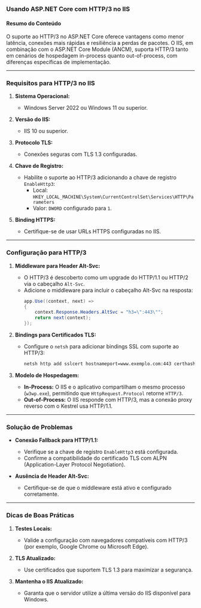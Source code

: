 ### Usando ASP.NET Core com HTTP/3 no IIS

#### Resumo do Conteúdo

O suporte ao HTTP/3 no ASP.NET Core oferece vantagens como menor latência, conexões mais rápidas e resiliência a perdas de pacotes. O IIS, em combinação com o ASP.NET Core Module (ANCM), suporta HTTP/3 tanto em cenários de hospedagem in-process quanto out-of-process, com diferenças específicas de implementação.

---

### **Requisitos para HTTP/3 no IIS**
1. **Sistema Operacional:**
   - Windows Server 2022 ou Windows 11 ou superior.
   
2. **Versão do IIS:**
   - IIS 10 ou superior.

3. **Protocolo TLS:**
   - Conexões seguras com TLS 1.3 configuradas.

4. **Chave de Registro:**
   - Habilite o suporte ao HTTP/3 adicionando a chave de registro `EnableHttp3`:
     - Local: `HKEY_LOCAL_MACHINE\System\CurrentControlSet\Services\HTTP\Parameters`
     - Valor: `DWORD` configurado para `1`.

5. **Binding HTTPS:**
   - Certifique-se de usar URLs HTTPS configuradas no IIS.

---

### **Configuração para HTTP/3**
1. **Middleware para Header Alt-Svc:**
   - O HTTP/3 é descoberto como um upgrade do HTTP/1.1 ou HTTP/2 via o cabeçalho `Alt-Svc`.
   - Adicione o middleware para incluir o cabeçalho Alt-Svc na resposta:
     ```csharp
     app.Use((context, next) =>
     {
         context.Response.Headers.AltSvc = "h3=\":443\"";
         return next(context);
     });
     ```

2. **Bindings para Certificados TLS:**
   - Configure o `netsh` para adicionar bindings SSL com suporte ao HTTP/3:
     ```bash
     netsh http add sslcert hostnameport=www.exemplo.com:443 certhash=YOUR_CERT_HASH appid={YOUR_APP_ID}
     ```

3. **Modelo de Hospedagem:**
   - **In-Process:** O IIS e o aplicativo compartilham o mesmo processo (`w3wp.exe`), permitindo que `HttpRequest.Protocol` retorne `HTTP/3`.
   - **Out-of-Process:** O IIS responde com HTTP/3, mas a conexão proxy reverso com o Kestrel usa HTTP/1.1.

---

### **Solução de Problemas**
- **Conexão Fallback para HTTP/1.1:**
  - Verifique se a chave de registro `EnableHttp3` está configurada.
  - Confirme a compatibilidade do certificado TLS com ALPN (Application-Layer Protocol Negotiation).

- **Ausência de Header Alt-Svc:**
  - Certifique-se de que o middleware está ativo e configurado corretamente.

---

### **Dicas de Boas Práticas**
1. **Testes Locais:**
   - Valide a configuração com navegadores compatíveis com HTTP/3 (por exemplo, Google Chrome ou Microsoft Edge).
   
2. **TLS Atualizado:**
   - Use certificados que suportem TLS 1.3 para maximizar a segurança.

3. **Mantenha o IIS Atualizado:**
   - Garanta que o servidor utilize a última versão do IIS disponível para Windows.